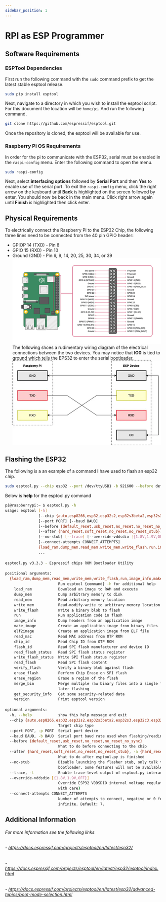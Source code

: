 ```yaml
---  
sidebar_position: 1
---  
```


# RPI as ESP Programmer
## Software Requirements

### ESPTool Dependencies

First run the following command with the `sudo` command prefix to get the latest stable esptool release.
```bash  
sudo pip install esptool
```  

Next, navigate to a directory in which you wish to install the esptool script. For this document the location will be `home/pi`. And run the following command.
```bash  
git clone https://github.com/espressif/esptool.git
```  
Once the repository is cloned, the esptool will be available for use.

### Raspberry Pi OS Requirements

In order for the pi to communicate with the ESP32, serial must be enabled in the `raspi-config` menu. Enter the following command to open the menu.
```bash  
sudo raspi-config
```  
Next, select **interfacing options** followed by **Serial Port** and then **Yes** to enable use of the serial port. To exit the `raspi-config` menu, click the right arrow on the keyboard until **Back** is highlighted on the screen followed by enter. You should now be back in the main menu. Click right arrow again until **Finish** is highlighted then click enter.


## Physical Requirements
To electrically connect the Raspberry Pi to the ESP32 Chip, the following three lines need to be connected from the 40 pin GPIO header:
- GPIOP 14 (TXD) - Pin 8
- GPIO 15 (RXD) - Pin 10
- Ground (GND) - Pin 6, 9, 14, 20, 25, 30, 34, or 39  
  ![pinout.png](pinout.png)  
  The following shoes a rudimentary wiring diagram of the electrical connections between the two devices. You may notice that **IO0** is tied to ground which tells the EPS32 to enter the serial bootloader.  
  ![wire diagram.webp](wire%20diagram.webp)

## Flashing the ESP32
The following is a an example of a command I have used to flash an esp32 chip.
```bash  
sudo esptool.py --chip esp32 --port /dev/ttyUSB1 -b 921600 --before default_reset --after hard_reset write_flash -z --flash_mode dio --flash_freq 80m --flash_size detect 0xe000 /home/pi/boot_app0.bin 0x1000 /home/pi/app.ino.bootloader.bin 0x10000 /home/pi/app.ino.bin 0x8000 /home/pi/app.ino.partitions.bin
```  

Below is **help** for the esptool.py command
```bash
pi@raspberrypi:~ $ esptool.py -h
usage: esptool [-h]
               [--chip {auto,esp8266,esp32,esp32s2,esp32s3beta2,esp32s3,esp32c3,esp32c6beta,esp32h2beta1,esp32h2beta2,esp32c2}]
               [--port PORT] [--baud BAUD]
               [--before {default_reset,usb_reset,no_reset,no_reset_no_sync}]
               [--after {hard_reset,soft_reset,no_reset,no_reset_stub}]
               [--no-stub] [--trace] [--override-vddsdio [{1.8V,1.9V,OFF}]]
               [--connect-attempts CONNECT_ATTEMPTS]
               {load_ram,dump_mem,read_mem,write_mem,write_flash,run,image_info,make_image,elf2image,read_mac,chip_id,flash_id,read_flash_status,write_flash_status,read_flash,verify_flash,erase_flash,erase_region,merge_bin,get_security_info,version}
               ...

esptool.py v3.3.3 - Espressif chips ROM Bootloader Utility

positional arguments:
  {load_ram,dump_mem,read_mem,write_mem,write_flash,run,image_info,make_image,elf2image,read_mac,chip_id,flash_id,read_flash_status,write_flash_status,read_flash,verify_flash,erase_flash,erase_region,merge_bin,get_security_info,version}
                        Run esptool {command} -h for additional help
    load_ram            Download an image to RAM and execute
    dump_mem            Dump arbitrary memory to disk
    read_mem            Read arbitrary memory location
    write_mem           Read-modify-write to arbitrary memory location
    write_flash         Write a binary blob to flash
    run                 Run application code in flash
    image_info          Dump headers from an application image
    make_image          Create an application image from binary files
    elf2image           Create an application image from ELF file
    read_mac            Read MAC address from OTP ROM
    chip_id             Read Chip ID from OTP ROM
    flash_id            Read SPI flash manufacturer and device ID
    read_flash_status   Read SPI flash status register
    write_flash_status  Write SPI flash status register
    read_flash          Read SPI flash content
    verify_flash        Verify a binary blob against flash
    erase_flash         Perform Chip Erase on SPI flash
    erase_region        Erase a region of the flash
    merge_bin           Merge multiple raw binary files into a single file for
                        later flashing
    get_security_info   Get some security-related data
    version             Print esptool version

optional arguments:
  -h, --help            show this help message and exit
  --chip {auto,esp8266,esp32,esp32s2,esp32s3beta2,esp32s3,esp32c3,esp32c6beta,esp32h2beta1,esp32h2beta2,esp32c2}, -c {auto,esp8266,esp32,esp32s2,esp32s3beta2,esp32s3,esp32c3,esp32c6beta,esp32h2beta1,esp32h2beta2,esp32c2}
                        Target chip type
  --port PORT, -p PORT  Serial port device
  --baud BAUD, -b BAUD  Serial port baud rate used when flashing/reading
  --before {default_reset,usb_reset,no_reset,no_reset_no_sync}
                        What to do before connecting to the chip
  --after {hard_reset,soft_reset,no_reset,no_reset_stub}, -a {hard_reset,soft_reset,no_reset,no_reset_stub}
                        What to do after esptool.py is finished
  --no-stub             Disable launching the flasher stub, only talk to ROM
                        bootloader. Some features will not be available.
  --trace, -t           Enable trace-level output of esptool.py interactions.
  --override-vddsdio [{1.8V,1.9V,OFF}]
                        Override ESP32 VDDSDIO internal voltage regulator (use
                        with care)
  --connect-attempts CONNECT_ATTEMPTS
                        Number of attempts to connect, negative or 0 for
                        infinite. Default: 7.

```

## Additional Information
###### For more information see the following links
###### - https://docs.espressif.com/projects/esptool/en/latest/esp32/
###### - https://docs.espressif.com/projects/esptool/en/latest/esp32/esptool/index.html
###### - https://docs.espressif.com/projects/esptool/en/latest/esp32/advanced-topics/boot-mode-selection.html